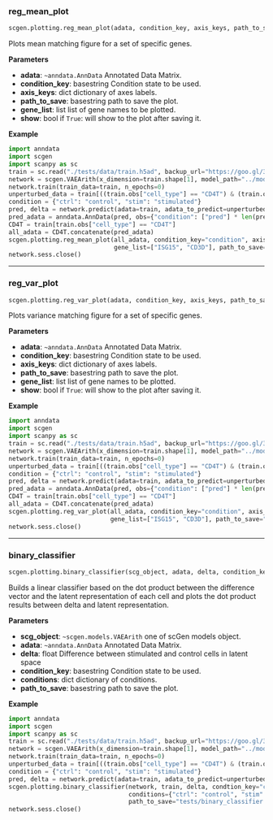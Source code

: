 ### reg_mean_plot


```python
scgen.plotting.reg_mean_plot(adata, condition_key, axis_keys, path_to_save='./reg_mean.pdf', gene_list=None, show=False)
```



Plots mean matching figure for a set of specific genes.

__Parameters__

- __adata__: `~anndata.AnnData`
    Annotated Data Matrix.
- __condition_key__: basestring
    Condition state to be used.
- __axis_keys__: dict
    dictionary of axes labels.
- __path_to_save__: basestring
    path to save the plot.
- __gene_list__: list
    list of gene names to be plotted.
- __show__: bool
    if `True`: will show to the plot after saving it.

__Example__

```python
import anndata
import scgen
import scanpy as sc
train = sc.read("./tests/data/train.h5ad", backup_url="https://goo.gl/33HtVh")
network = scgen.VAEArith(x_dimension=train.shape[1], model_path="../models/test")
network.train(train_data=train, n_epochs=0)
unperturbed_data = train[((train.obs["cell_type"] == "CD4T") & (train.obs["condition"] == "control"))]
condition = {"ctrl": "control", "stim": "stimulated"}
pred, delta = network.predict(adata=train, adata_to_predict=unperturbed_data, conditions=condition)
pred_adata = anndata.AnnData(pred, obs={"condition": ["pred"] * len(pred)}, var={"var_names": train.var_names})
CD4T = train[train.obs["cell_type"] == "CD4T"]
all_adata = CD4T.concatenate(pred_adata)
scgen.plotting.reg_mean_plot(all_adata, condition_key="condition", axis_keys={"x": "control", "y": "pred", "y1": "stimulated"},
                             gene_list=["ISG15", "CD3D"], path_to_save="tests/reg_mean.pdf", show=False)
network.sess.close()
```


----

### reg_var_plot


```python
scgen.plotting.reg_var_plot(adata, condition_key, axis_keys, path_to_save='./reg_var.pdf', gene_list=None, show=False)
```



Plots variance matching figure for a set of specific genes.

__Parameters__

- __adata__: `~anndata.AnnData`
    Annotated Data Matrix.
- __condition_key__: basestring
    Condition state to be used.
- __axis_keys__: dict
    dictionary of axes labels.
- __path_to_save__: basestring
    path to save the plot.
- __gene_list__: list
    list of gene names to be plotted.
- __show__: bool
    if `True`: will show to the plot after saving it.

__Example__

```python
import anndata
import scgen
import scanpy as sc
train = sc.read("./tests/data/train.h5ad", backup_url="https://goo.gl/33HtVh")
network = scgen.VAEArith(x_dimension=train.shape[1], model_path="../models/test")
network.train(train_data=train, n_epochs=0)
unperturbed_data = train[((train.obs["cell_type"] == "CD4T") & (train.obs["condition"] == "control"))]
condition = {"ctrl": "control", "stim": "stimulated"}
pred, delta = network.predict(adata=train, adata_to_predict=unperturbed_data, conditions=condition)
pred_adata = anndata.AnnData(pred, obs={"condition": ["pred"] * len(pred)}, var={"var_names": train.var_names})
CD4T = train[train.obs["cell_type"] == "CD4T"]
all_adata = CD4T.concatenate(pred_adata)
scgen.plotting.reg_var_plot(all_adata, condition_key="condition", axis_keys={"x": "control", "y": "pred", "y1": "stimulated"},
                            gene_list=["ISG15", "CD3D"], path_to_save="tests/reg_var4.pdf", show=False)
network.sess.close()
```


----

### binary_classifier


```python
scgen.plotting.binary_classifier(scg_object, adata, delta, condition_key, conditions, path_to_save)
```



Builds a linear classifier based on the dot product between
the difference vector and the latent representation of each
cell and plots the dot product results between delta and latent
representation.

__Parameters__

- __scg_object__: `~scgen.models.VAEArith`
    one of scGen models object.
- __adata__: `~anndata.AnnData`
    Annotated Data Matrix.
- __delta__: float
    Difference between stimulated and control cells in latent space
- __condition_key__: basestring
    Condition state to be used.
- __conditions__: dict
    dictionary of conditions.
- __path_to_save__: basestring
    path to save the plot.

__Example__

```python
import anndata
import scgen
import scanpy as sc
train = sc.read("./tests/data/train.h5ad", backup_url="https://goo.gl/33HtVh")
network = scgen.VAEArith(x_dimension=train.shape[1], model_path="../models/test")
network.train(train_data=train, n_epochs=0)
unperturbed_data = train[((train.obs["cell_type"] == "CD4T") & (train.obs["condition"] == "control"))]
condition = {"ctrl": "control", "stim": "stimulated"}
pred, delta = network.predict(adata=train, adata_to_predict=unperturbed_data, conditions=condition)
scgen.plotting.binary_classifier(network, train, delta, condtion_key="condition",
                                 conditions={"ctrl": "control", "stim": "stimulated"},
                                 path_to_save="tests/binary_classifier.pdf")
network.sess.close()
```

